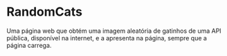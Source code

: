 # RandomCats
Uma página web que obtém uma imagem aleatória de gatinhos de uma API pública, disponível na internet, e a apresenta na página, sempre que a página carrega.